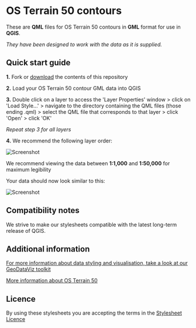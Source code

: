 # OS Terrain 50 contours

These are **QML** files for OS Terrain 50 contours in **GML** format for use in **QGIS**.

*They have been designed to work with the data as it is supplied.*

## Quick start guide

**1.**  Fork or [download](https://github.com/OrdnanceSurvey/OS-Terrain-50-stylesheets/archive/master.zip) the contents of this repository

**2.**  Load your OS Terrain 50 contour GML data into QGIS

**3.**  Double click on a layer to access the 'Layer Properties' window > click on 'Load Style...' > navigate to the directory containing the QML files (those ending .qml) > select the QML file that corresponds to that layer > click 'Open' > click 'OK'

*Repeat step 3 for all layers*

**4.**  We recommend the following layer order:

  ![Screenshot](https://github.com/OrdnanceSurvey/OS-Terrain-50-stylesheets/raw/master/GML%20contour%20stylesheets/QGIS%20stylesheets%20(QML)/images/OS_Terrain_50_layer_order.png "Recommended layer order for OS Terrain 50 contours")

We recommend viewing the data between **1:1,000** and **1:50,000** for maximum legibility

Your data should now look similar to this: 

  ![Screenshot](https://github.com/OrdnanceSurvey/OS-Terrain-50-stylesheets/raw/master/GML%20contour%20stylesheets/QGIS%20stylesheets%20(QML)/images/OS_Terrain_50_screenshot.png "Screenshot of OS Terrain 50 contours")
  
## Compatibility notes

We strive to make our stylesheets compatible with the latest long-term release of QGIS.

## Additional information

[For more information about data styling and visualisation, take a look at our GeoDataViz toolkit](https://github.com/OrdnanceSurvey/GeoDataViz-Toolkit)

[More information about OS Terrain 50](http://www.ordnancesurvey.co.uk/business-and-government/products/terrain-50.html)

## Licence

By using these stylesheets you are accepting the terms in the [Stylesheet Licence](http://www.ordnancesurvey.co.uk/docs/licences/stylesheet-licence-v2.pdf)
